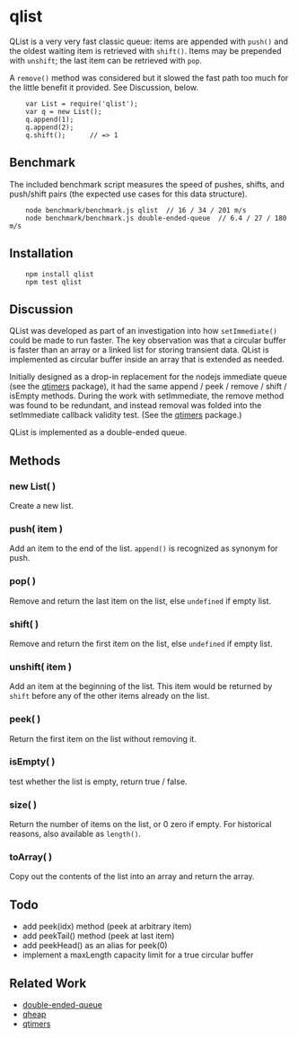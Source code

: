 qlist
=====

QList is a very very fast classic queue:  items are appended with `push()`
and the oldest waiting item is retrieved with `shift()`.  Items may be
prepended with `unshift`; the last item can be retrieved with `pop`.

A `remove()` method was considered but it slowed the fast path too much for
the little benefit it provided.  See Discussion, below.

        var List = require('qlist');
        var q = new List();
        q.append(1);
        q.append(2);
        q.shift();      // => 1


Benchmark
---------

The included benchmark script measures the speed of pushes, shifts, and
push/shift pairs (the expected use cases for this data structure).

        node benchmark/benchmark.js qlist  // 16 / 34 / 201 m/s
        node benchmark/benchmark.js double-ended-queue  // 6.4 / 27 / 180 m/s


Installation
------------

        npm install qlist
        npm test qlist


Discussion
----------

QList was developed as part of an investigation into how `setImmediate()`
could be made to run faster.  The key observation was that a circular buffer
is faster than an array or a linked list for storing transient data.  QList is
implemented as circular buffer inside an array that is extended as needed.

Initially designed as a drop-in replacement for the nodejs immediate queue
(see the [qtimers](https://npmjs.org/package/qtimers) package), it
had the same append / peek / remove / shift / isEmpty methods.  During the 
work with setImmediate, the remove method was found to be redundant, and
instead removal was folded into the setImmediate callback validity test.
(See the [qtimers](https://npmjs.org/package/qtimers) package.)

QList is implemented as a double-ended queue.


Methods
-------

### new List( )

Create a new list.

### push( item )

Add an item to the end of the list.  `append()` is recognized as synonym for push.

### pop( )

Remove and return the last item on the list, else `undefined` if empty list.

### shift( )

Remove and return the first item on the list, else `undefined` if empty list.

### unshift( item )

Add an item at the beginning of the list.  This item would be returned by
`shift` before any of the other items already on the list.

### peek( )

Return the first item on the list without removing it.

### isEmpty( )

test whether the list is empty, return true / false.

### size( )

Return the number of items on the list, or 0 zero if empty.
For historical reasons, also available as `length()`.

### toArray( )

Copy out the contents of the list into an array and return the array.

Todo
----

- add peek(idx) method (peek at arbitrary item)
- add peekTail() method (peek at last item)
- add peekHead() as an alias for peek(0)
- implement a maxLength capacity limit for a true circular buffer


Related Work
------------

- [double-ended-queue](https://npmjs.org/package/double-ended-queue)
- [qheap](https://npmjs.org/package/qheap)
- [qtimers](https://npmjs.org/package/qtimers)
